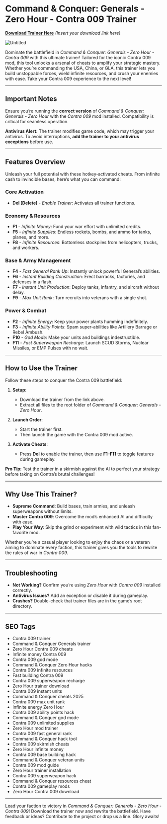 # Command & Conquer: Generals - Zero Hour - Contra 009 Trainer

**[Download Trainer Here](#)** *(Insert your download link here)*  

![Untitled](https://github.com/user-attachments/assets/3bd5f78a-1542-422f-aed7-2d046a7ba681)


Dominate the battlefield in *Command & Conquer: Generals - Zero Hour - Contra 009* with this ultimate trainer! Tailored for the iconic Contra 009 mod, this tool unlocks a arsenal of cheats to amplify your strategic mastery. Whether you’re commanding the USA, China, or GLA, this trainer lets you build unstoppable forces, wield infinite resources, and crush your enemies with ease. Take your Contra 009 experience to the next level!

---

## Important Notes

Ensure you’re running the **correct version** of *Command & Conquer: Generals - Zero Hour* with the *Contra 009* mod installed. Compatibility is critical for seamless operation.  

**Antivirus Alert:** The trainer modifies game code, which may trigger your antivirus. To avoid interruptions, **add the trainer to your antivirus exceptions** before use.

---

## Features Overview

Unleash your full potential with these hotkey-activated cheats. From infinite cash to invincible bases, here’s what you can command:

### Core Activation
- **Del (Delete)** - *Enable Trainer*: Activates all trainer functions.  

### Economy & Resources
- **F1** - *Infinite Money*: Fund your war effort with unlimited credits.  
- **F5** - *Infinite Supplies*: Endless rockets, bombs, and ammo for tanks, planes, and more.  
- **F8** - *Infinite Resources*: Bottomless stockpiles from helicopters, trucks, and workers.  

### Base & Army Management
- **F4** - *Fast General Rank Up*: Instantly unlock powerful General’s abilities.  
- **F6** - *Instant Building Construction*: Erect barracks, factories, and defenses in a flash.  
- **F7** - *Instant Unit Production*: Deploy tanks, infantry, and aircraft without delay.  
- **F9** - *Max Unit Rank*: Turn recruits into veterans with a single shot.  

### Power & Combat
- **F2** - *Infinite Energy*: Keep your power plants humming indefinitely.  
- **F3** - *Infinite Ability Points*: Spam super-abilities like Artillery Barrage or Rebel Ambush.  
- **F10** - *God Mode*: Make your units and buildings indestructible.  
- **F11** - *Fast Superweapon Recharge*: Launch SCUD Storms, Nuclear Missiles, or EMP Pulses with no wait.  

---

## How to Use the Trainer

Follow these steps to conquer the Contra 009 battlefield:

1. **Setup**:  
   - Download the trainer from the link above.  
   - Extract all files to the root folder of *Command & Conquer: Generals - Zero Hour*.  

2. **Launch Order**:  
   - Start the trainer first.  
   - Then launch the game with the Contra 009 mod active.  

3. **Activate Cheats**:  
   - Press **Del** to enable the trainer, then use **F1–F11** to toggle features during gameplay.  

**Pro Tip**: Test the trainer in a skirmish against the AI to perfect your strategy before taking on Contra’s brutal challenges!

---

## Why Use This Trainer?

- **Supreme Command**: Build bases, train armies, and unleash superweapons without limits.  
- **Master Contra 009**: Overcome the mod’s enhanced AI and difficulty with ease.  
- **Play Your Way**: Skip the grind or experiment with wild tactics in this fan-favorite mod.  

Whether you’re a casual player looking to enjoy the chaos or a veteran aiming to dominate every faction, this trainer gives you the tools to rewrite the rules of war in *Contra 009*.

---

## Troubleshooting

- **Not Working?** Confirm you’re using *Zero Hour* with *Contra 009* installed correctly.  
- **Antivirus Issues?** Add an exception or disable it during gameplay.  
- **Crashes?** Double-check that trainer files are in the game’s root directory.  

---

## SEO Tags

- Contra 009 trainer  
- Command & Conquer Generals trainer  
- Zero Hour Contra 009 cheats  
- Infinite money Contra 009  
- Contra 009 god mode  
- Command & Conquer Zero Hour hacks  
- Contra 009 infinite resources  
- Fast building Contra 009  
- Contra 009 superweapon recharge  
- Zero Hour trainer download  
- Contra 009 instant units  
- Command & Conquer cheats 2025  
- Contra 009 max unit rank  
- Infinite energy Zero Hour  
- Contra 009 ability points hack  
- Command & Conquer god mode  
- Contra 009 unlimited supplies  
- Zero Hour mod trainer  
- Contra 009 fast general rank  
- Command & Conquer hack tool  
- Contra 009 skirmish cheats  
- Zero Hour infinite money  
- Contra 009 base building hack  
- Command & Conquer veteran units  
- Contra 009 mod guide  
- Zero Hour trainer installation  
- Contra 009 superweapon hack  
- Command & Conquer resources cheat  
- Contra 009 gameplay mods  
- Zero Hour Contra 009 download  

---

Lead your faction to victory in *Command & Conquer: Generals - Zero Hour - Contra 009*! Download the trainer now and rewrite the battlefield. Have feedback or ideas? Contribute to the project or drop us a line. Glory awaits!
